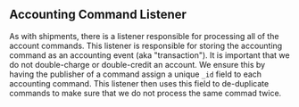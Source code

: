 ## Accounting Command Listener

As with shipments, there is a listener responsible for processing all of the account commands. This listener is responsible for storing the accounting command as an accounting event (aka "transaction"). It is important that we do not double-charge or double-credit an account. We ensure this by having the publisher of a command assign a unique `_id` field to each accounting command. This listener then uses this field to de-duplicate commands to make sure that we do not process the same commad twice.
